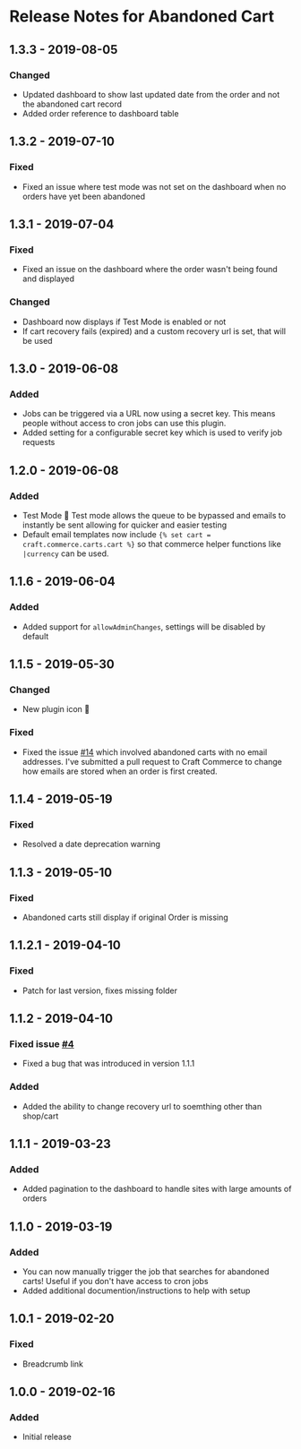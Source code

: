 # Release Notes for Abandoned Cart

## 1.3.3 - 2019-08-05
### Changed
- Updated dashboard to show last updated date from the order and not the abandoned cart record
- Added order reference to dashboard table

## 1.3.2 - 2019-07-10
### Fixed
- Fixed an issue where test mode was not set on the dashboard when no orders have yet been abandoned

## 1.3.1 - 2019-07-04
### Fixed
- Fixed an issue on the dashboard where the order wasn't being found and displayed

### Changed
- Dashboard now displays if Test Mode is enabled or not
- If cart recovery fails (expired) and a custom recovery url is set, that will be used

## 1.3.0 - 2019-06-08
### Added
- Jobs can be triggered via a URL now using a secret key. This means people without access to cron jobs can use this plugin.
- Added setting for a configurable secret key which is used to verify job requests

## 1.2.0 - 2019-06-08
### Added
- Test Mode 🎉 Test mode allows the queue to be bypassed and emails to instantly be sent allowing for quicker and easier testing
- Default email templates now include `{% set cart = craft.commerce.carts.cart %}` so that commerce helper functions like `|currency` can be used.

## 1.1.6 - 2019-06-04
### Added
- Added support for `allowAdminChanges`, settings will be disabled by default

## 1.1.5 - 2019-05-30
### Changed
- New plugin icon 🎉

### Fixed
- Fixed the issue [#14] which involved abandoned carts with no email addresses. I've submitted a pull request to Craft Commerce to change how emails are stored when an order is first created.

[#14]: https://github.com/mediabeastnz/craft-commerce-abandoned-cart/issues/14

## 1.1.4 - 2019-05-19
### Fixed
- Resolved a date deprecation warning

## 1.1.3 - 2019-05-10
### Fixed
- Abandoned carts still display if original Order is missing

## 1.1.2.1 - 2019-04-10
### Fixed
- Patch for last version, fixes missing folder

## 1.1.2 - 2019-04-10
### Fixed issue [#4]
- Fixed a bug that was introduced in version 1.1.1

[#4]: https://github.com/mediabeastnz/craft-commerce-abandoned-cart/issues/4

### Added
- Added the ability to change recovery url to soemthing other than shop/cart

## 1.1.1 - 2019-03-23
### Added
- Added pagination to the dashboard to handle sites with large amounts of orders

## 1.1.0 - 2019-03-19
### Added
- You can now manually trigger the job that searches for abandoned carts! Useful if you don't have access to cron jobs
- Added additional documention/instructions to help with setup

## 1.0.1 - 2019-02-20
### Fixed
- Breadcrumb link

## 1.0.0 - 2019-02-16
### Added
- Initial release
